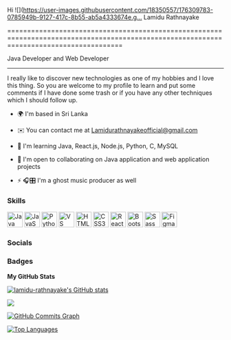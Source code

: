 Hi ![](https://user-images.githubusercontent.com/18350557/176309783-0785949b-9127-417c-8b55-ab5a4333674e.g… Lamidu Rathnayake

=========================================================================================================================================
 
Java Developer and Web Developer

--------------------------------
 
I really like to discover new technologies as one of my hobbies and I love this thing. So you are welcome to my profile to learn and put some comments if I have done some trash or if you have any other techniques which I should follow up.
 
* 🌍  I'm based in Sri Lanka

* ✉️  You can contact me at [Lamidurathnayakeofficial@gmail.com](mailto:Lamidurathnayakeofficial@gmail.com)

* 🧠  I'm learning Java, React.js, Node.js, Python, C, MySQL

* 🤝  I'm open to collaborating on Java application and web application projects

* ⚡  🎧🎛 I'm a ghost music producer as well
 
### Skills
 
<p align="left">
<a href="https://www.oracle.com/java/" target="_blank" rel="noreferrer"><img src="https://raw.githubusercontent.com/danielcranney/readme-generator/main/public/icons/skills/java-colored.svg" width="36" height="36" alt="Java" /></a>
<a href="https://developer.mozilla.org/en-US/docs/Web/JavaScript" target="_blank" rel="noreferrer"><img src="https://raw.githubusercontent.com/danielcranney/readme-generator/main/public/icons/skills/javascript-colored.svg" width="36" height="36" alt="JavaScript" /></a>
<a href="https://www.python.org/" target="_blank" rel="noreferrer"><img src="https://raw.githubusercontent.com/danielcranney/readme-generator/main/public/icons/skills/python-colored.svg" width="36" height="36" alt="Python" /></a>
<a href="https://code.visualstudio.com/" target="_blank" rel="noreferrer"><img src="https://raw.githubusercontent.com/danielcranney/readme-generator/main/public/icons/skills/visualstudiocode.svg" width="36" height="36" alt="VS Code" /></a>
<a href="https://developer.mozilla.org/en-US/docs/Glossary/HTML5" target="_blank" rel="noreferrer"><img src="https://raw.githubusercontent.com/danielcranney/readme-generator/main/public/icons/skills/html5-colored.svg" width="36" height="36" alt="HTML5" /></a>
<a href="https://www.w3.org/TR/CSS/#css" target="_blank" rel="noreferrer"><img src="https://raw.githubusercontent.com/danielcranney/readme-generator/main/public/icons/skills/css3-colored.svg" width="36" height="36" alt="CSS3" /></a>
<a href="https://reactjs.org/" target="_blank" rel="noreferrer"><img src="https://raw.githubusercontent.com/danielcranney/readme-generator/main/public/icons/skills/react-colored.svg" width="36" height="36" alt="React" /></a>
<a href="https://getbootstrap.com/" target="_blank" rel="noreferrer"><img src="https://raw.githubusercontent.com/danielcranney/readme-generator/main/public/icons/skills/bootstrap-colored.svg" width="36" height="36" alt="Bootstrap" /></a>
<a href="https://sass-lang.com/" target="_blank" rel="noreferrer"><img src="https://raw.githubusercontent.com/danielcranney/readme-generator/main/public/icons/skills/sass-colored.svg" width="36" height="36" alt="Sass" /></a>
<a href="https://www.figma.com/" target="_blank" rel="noreferrer"><img src="https://raw.githubusercontent.com/danielcranney/readme-generator/main/public/icons/skills/figma-colored.svg" width="36" height="36" alt="Figma" /></a>
</p>
 
### Socials
 
<p align="left">
<a href="https://discord.com/users/lamidurathnayake" target="_blank" rel="noreferrer">
<picture>
<source media="(prefers-color-scheme: dark)" srcset="https://raw.githubusercontent.com/danielcranney/readme-generator/main/public/icons/socials/discord-… />
<source media="(prefers-color-scheme: light)" srcset="https://raw.githubusercontent.com/danielcranney/readme-generator/main/public/icons/socials/discord.… />
<img src="https://raw.githubusercontent.com/danielcranney/readme-generator/main/public/icons/socials/discord.… width="32" height="32" />
</picture>
</a>
<a href="https://www.facebook.com/lamidu.rathnayake.1" target="_blank" rel="noreferrer">
<picture>
<source media="(prefers-color-scheme: dark)" srcset="https://raw.githubusercontent.com/danielcranney/readme-generator/main/public/icons/socials/facebook… />
<source media="(prefers-color-scheme: light)" srcset="https://raw.githubusercontent.com/danielcranney/readme-generator/main/public/icons/socials/facebook… />
<img src="https://raw.githubusercontent.com/danielcranney/readme-generator/main/public/icons/socials/facebook… width="32" height="32" />
</picture>
</a>
<a href="https://www.github.com/lamidu-rathnayake" target="_blank" rel="noreferrer">
<picture>
<source media="(prefers-color-scheme: dark)" srcset="https://raw.githubusercontent.com/danielcranney/readme-generator/main/public/icons/socials/github-d… />
<source media="(prefers-color-scheme: light)" srcset="https://raw.githubusercontent.com/danielcranney/readme-generator/main/public/icons/socials/github.s… />
<img src="https://raw.githubusercontent.com/danielcranney/readme-generator/main/public/icons/socials/github.s… width="32" height="32" />
</picture>
</a>
<a href="http://www.instagram.com/lamidu_rathnayake" target="_blank" rel="noreferrer">
<picture>
<source media="(prefers-color-scheme: dark)" srcset="https://raw.githubusercontent.com/danielcranney/readme-generator/main/public/icons/socials/instagra… />
<source media="(prefers-color-scheme: light)" srcset="https://raw.githubusercontent.com/danielcranney/readme-generator/main/public/icons/socials/instagra… />
<img src="https://raw.githubusercontent.com/danielcranney/readme-generator/main/public/icons/socials/instagra… width="32" height="32" />
</picture>
</a>
<a href="https://www.linkedin.com/in/lamidu-rathnayake-aab9202a9" target="_blank" rel="noreferrer">
<picture>
<source media="(prefers-color-scheme: dark)" srcset="https://raw.githubusercontent.com/danielcranney/readme-generator/main/public/icons/socials/linkedin… />
<source media="(prefers-color-scheme: light)" srcset="https://raw.githubusercontent.com/danielcranney/readme-generator/main/public/icons/socials/linkedin… />
<img src="https://raw.githubusercontent.com/danielcranney/readme-generator/main/public/icons/socials/linkedin… width="32" height="32" />
</picture>
</a>
<a href="https://www.stackoverflow.com/users/lamidu-rathnayake" target="_blank" rel="noreferrer">
<picture>
<source media="(prefers-color-scheme: dark)" srcset="https://raw.githubusercontent.com/danielcranney/readme-generator/main/public/icons/socials/stackove… />
<source media="(prefers-color-scheme: light)" srcset="https://raw.githubusercontent.com/danielcranney/readme-generator/main/public/icons/socials/stackove… />
<img src="https://raw.githubusercontent.com/danielcranney/readme-generator/main/public/icons/socials/stackove… width="32" height="32" />
</picture>
</a>
</p>
 
### Badges
 
<b>My GitHub Stats</b>
 
<a href="http://www.github.com/lamidu-rathnayake"><img src="https://github-readme-stats.vercel.app/api?username=lamidu-rathnayake&show_icons=true&hide=&count_private=true&title_color=0891b2&text_color=ffffff&icon_color=0891b2&bg_color=1c1917&hide_border=true&show_icons=true" alt="lamidu-rathnayake's GitHub stats" /></a>
 
<a href="http://www.github.com/lamidu-rathnayake"><img src="https://github-readme-streak-stats.herokuapp.com/?user=lamidu-rathnayake&stroke=ffffff&background=1c1917&ring=0891b2&fire=0891b2&currStreakNum=ffffff&currStreakLabel=0891b2&sideNums=ffffff&sideLabels=ffffff&dates=ffffff&hide_border=true" /></a>
 
<a href="http://www.github.com/lamidu-rathnayake"><img src="https://github-readme-activity-graph.vercel.app/graph?username=lamidu-rathnayake&bg_color=1c1917&color=ffffff&line=0891b2&point=ffffff&area_color=1c1917&area=true&hide_border=true&custom_title=GitHub%20Commits%20Graph" alt="GitHub Commits Graph" /></a>
 
<a href="https://github.com/lamidu-rathnayake" align="left"><img src="https://github-readme-stats.vercel.app/api/top-langs/?username=lamidu-rathnayake&langs_count=10&title_color=0891b2&text_color=ffffff&icon_color=0891b2&bg_color=000000&hide_border=true&locale=en&custom_title=Top%20%Languages" alt="Top Languages" /></a>
 
